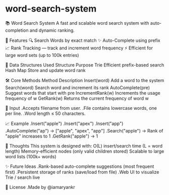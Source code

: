 # word-search-system
📚 Word Search System
A fast and scalable word search system with auto-completion and dynamic ranking.


🚀 Features
🔍 Search Words by exact match
✨ Auto-Complete using prefix
📈 Rank Tracking — track and increment word frequency
⚡ Efficient for large word sets (up to 100k entries)


🧠 Data Structures Used
Structure	Purpose
Trie       	Efficient prefix-based search
Hash Map	Store and update word rank


🛠️ Core Methods
Method	            Description
Insert(word)	    Add a word to the system
Search(word)	    Search word and increment its rank
AutoComplete(pre)	Suggest words that start with pre
IncrementRank(w)	Increments the usage frequency of w
GetRank(w)	        Returns the current frequency of word w


📂 Input
.Accepts filename from user.
.File contains lowercase words, one per line.
.Word length ≤ 50 characters.


📈 Example
.Insert("apple")
.Insert("apex")
.Insert("app")
.AutoComplete("ap") → ["apple", "apex", "app"]
.Search("apple") → Rank of "apple" increases to 1
.GetRank("apple") → 1


💭 Thoughts
This system is designed with:
O(L) insert/search time (L = word length)
Memory-efficient nodes (only valid children stored)
Scalable to large word lists (100k+ words)


✨ Future Ideas
.Rank-based auto-complete suggestions (most frequent first)
.Persistent storage of ranks (save/load from file)
.Web UI to visualize Trie / search live

🧾 License
.Made by @iamaryankr 